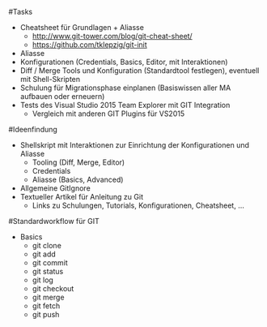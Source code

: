 #Tasks
  - Cheatsheet für Grundlagen + Aliasse
    - http://www.git-tower.com/blog/git-cheat-sheet/
    - https://github.com/tklepzig/git-init 
  - Aliasse
  - Konfigurationen (Credentials, Basics, Editor, mit Interaktionen)
  - Diff / Merge Tools und Konfiguration (Standardtool festlegen), eventuell mit Shell-Skripten
  - Schulung für Migrationsphase einplanen (Basiswissen aller MA aufbauen oder erneuern)
  - Tests des Visual Studio 2015 Team Explorer mit GIT Integration
    - Vergleich mit anderen GIT Plugins für VS2015

#Ideenfindung
  - Shellskript mit Interaktionen zur Einrichtung der Konfigurationen und Aliasse
    - Tooling (Diff, Merge, Editor)
    - Credentials
    - Aliasse (Basics, Advanced)
- Allgemeine GitIgnore
- Textueller Artikel für Anleitung zu Git
  - Links zu Schulungen, Tutorials, Konfigurationen, Cheatsheet, …

#Standardworkflow für GIT
- Basics
  - git clone
  - git add
  - git commit
  - git status
  - git log
  - git checkout
  - git merge
  - git fetch
  - git push
